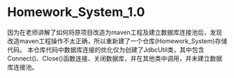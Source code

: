 # Homework_System_1.0
因为在老师讲解了如何将原项目改造为maven工程及建立数据库连接池后，发现改造maven工程操作不太正确，所以重新建了一个仓库(Homework_System)存储代码。
本仓库代码中数据库连接的优化仅为创建了JdbcUtil类，其中包含Connect()、Close()函数连接、关闭数据库，并在其他类中调用，并未建立数据库连接池。
